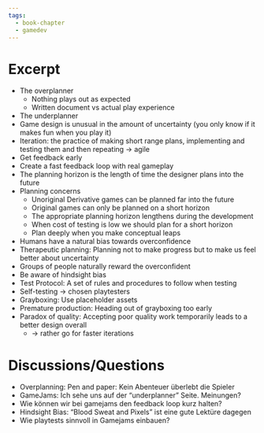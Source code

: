 ```yaml
---
tags:
  - book-chapter
  - gamedev
---
```

# Excerpt

- The overplanner
    - Nothing plays out as expected
    - Written document vs actual play experience
- The underplanner
- Game design is unusual in the amount of uncertainty (you only know if it makes fun when you play it)
- Iteration: the practice of making short range plans, implementing and testing them and then repeating -> agile
- Get feedback early
- Create a fast feedback loop with real gameplay
- The planning horizon is the length of time the designer plans into the future
- Planning concerns
    - Unoriginal Derivative games can be planned far into the future
    - Original games can only be planned on a short horizon
    - The appropriate planning horizon lengthens during the development
    - When cost of testing is low we should plan for a short horizon
    - Plan deeply when you make conceptual leaps
- Humans have a natural bias towards overconfidence
- Therapeutic planning: Planning not to make progress but to make us feel better about uncertainty
- Groups of people naturally reward the overconfident
- Be aware of hindsight bias
- Test Protocol: A set of rules and procedures to follow when testing
- Self-testing -> chosen playtesters
- Grayboxing: Use placeholder assets
- Premature production: Heading out of grayboxing too early
- Paradox of quality: Accepting poor quality work temporarily leads to a better design overall
    - -> rather go for faster iterations

# Discussions/Questions

- Overplanning: Pen and paper: Kein Abenteuer überlebt die Spieler
- GameJams: Ich sehe uns auf der “underplanner” Seite. Meinungen?
- Wie können wir bei gamejams den feedback loop kurz halten?
- Hindsight Bias: “Blood Sweat and Pixels” ist eine gute Lektüre dagegen
- Wie playtests sinnvoll in Gamejams einbauen?
